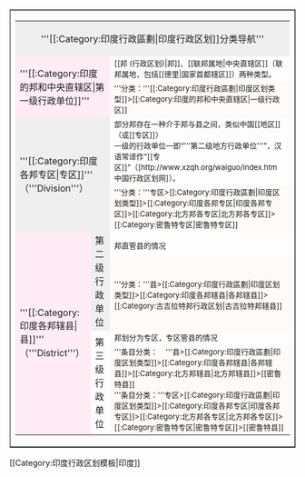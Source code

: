 <table border="1">
<tr><td>

<table border="0" width="100%">
<tr>
<td colspan="3" bgcolor="#EFEFEF">
<p align="center">'''[[:Category:印度行政區劃|印度行政区划]]分类导航'''</td>
</tr><tr>
<td colspan="2" rowspan="2" bgcolor="#FFECF5">'''[[:Category:印度的邦和中央直辖区|第一级行政单位]]'''</td>
<td><font size="2">[[邦 (行政区划)|邦]]、[[联邦属地|中央直辖区]]（联邦属地，包括[[德里|国家首都辖区]]）两种类型。</font></td>      
</tr><tr>
<td bgcolor="#FEFAF8"><font size="2">'''分类：'''[[:Category:印度行政區劃|印度区划类型]]>[[:Category:印度的邦和中央直辖区|一级行政区]]</font></td>
</tr>
<tr>
<td colspan="2" rowspan="2" bgcolor="#EFEFEF">'''[[:Category:印度各邦专区|专区]]'''<br>（'''Division'''）</td>
<td><font size="2">部分邦存在一种介于邦与县之间，类似中国[[地区]]（或[[专区]]）<br>一级的行政单位—即“'''第二级地方行政单位'''”，汉语常译作“[[专区]]”（[http://www.xzqh.org/waiguo/index.htm 中国行政区划网]）。</font></td>     
</tr><tr>
<td bgcolor="#FEFAF8"><font size="2">'''分类：'''专区>[[:Category:印度行政區劃|印度区划类型]]>[[:Category:印度各邦专区|印度各邦专区]]>[[:Category:北方邦各专区|北方邦各专区]]>[[:Category:密鲁特专区|密鲁特专区]]</font></td>
</tr><tr>
<td rowspan="4" bgcolor="#FFECF5">'''[[:Category:印度各邦辖县|县]]'''<br>（'''District'''）
<td rowspan="2" bgcolor="#EFEFEF">第二级行政单位</td>
<td><font size="2">邦直管县的情况</font></td>
</tr><tr>
<td bordercolor="#FEFAF8" bgcolor="#FEFAF8"><font size="2">'''分类：'''县>[[:Category:印度行政區劃|印度区划类型]]>[[:Category:印度各邦辖县|各邦辖县]]>[[:Category:古吉拉特邦行政区划|古吉拉特邦辖县]]</font></td>
</tr><tr>
<td rowspan="2">第三级行政单位</td>
<td><font size="2">邦划分为专区，专区管县的情况</font></td>
</tr><tr>
<td bgcolor="#FEFAF8"><font size="2">'''条目分类：&nbsp; &nbsp; '''县>[[:Category:印度行政區劃|印度区划类型]]>[[:Category:印度各邦辖县|各邦辖县]]>[[:Category:北方邦辖县|北方邦辖县]]>[[密鲁特县]]<br>
'''条目分类：'''专区>[[:Category:印度行政區劃|印度区划类型]]>[[:Category:印度各邦专区|印度各邦专区]]>[[:Category:北方邦各专区|北方邦各专区]]>[[:Category:密鲁特专区|密鲁特专区]]>[[密鲁特县]]</font></td>
</tr>
</table>

</td></tr>
</table>

<noinclude>
[[Category:印度行政区划模板|印度]]
</noinclude>
